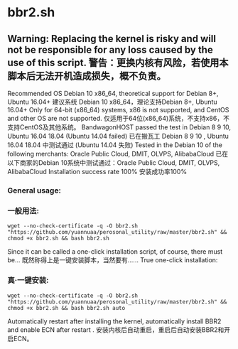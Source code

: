 # bbr2.sh

**Warning: Replacing the kernel is risky and will not be responsible for any loss caused by the use of this script.**
**警告：更换内核有风险，若使用本脚本后无法开机造成损失，概不负责。**
---
Recommended OS Debian 10 x86_64, theoretical support for Debian 8+, Ubuntu 16.04+
建议系统 Debian 10 x86_64，理论支持Debian 8+, Ubuntu 16.04+
Only for 64-bit (x86_64) systems, x86 is not supported, and CentOS and other OS are not supported.
仅适用于64位(x86_64)系统，不支持x86，不支持CentOS及其他系统。
BandwagonHOST passed the test in Debian 8 9 10, Ubuntu 16.04 18.04 (Ubuntu 14.04 failed)
已在搬瓦工 Debian 8 9 10 , Ubuntu 16.04 18.04 中测试通过 (Ubuntu 14.04 失败)
Tested in the Debian 10 of the following merchants: Oracle Public Cloud, DMIT, OLVPS, AlibabaCloud
已在以下商家的Debian 10系统中测试通过：Oracle Public Cloud, DMIT, OLVPS, AlibabaCloud
Installation success rate 100%
安装成功率100%

### General usage:  
### 一般用法:
```
wget --no-check-certificate -q -O bbr2.sh "https://github.com/yuannuaa/perosonal_utility/raw/master/bbr2.sh" && chmod +x bbr2.sh && bash bbr2.sh
```

Since it can be called a one-click installation script, of course, there must be...
既然称得上是一键安装脚本，当然要有......
True one-click installation:
### 真·一键安装:
```
wget --no-check-certificate -q -O bbr2.sh "https://github.com/yuannuaa/perosonal_utility/raw/master/bbr2.sh" && chmod +x bbr2.sh && bash bbr2.sh auto
```

Automatically restart after installing the kernel, automatically install BBR2 and enable ECN after restart .
安装内核后自动重启，重启后自动安装BBR2和开启ECN。
